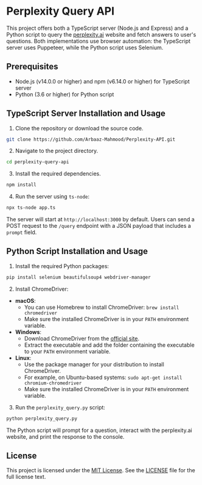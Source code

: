 # Perplexity Query API

This project offers both a TypeScript server (Node.js and Express) and a Python script to query the [perplexity.ai](https://perplexity.ai) website and fetch answers to user's questions. Both implementations use browser automation: the TypeScript server uses Puppeteer, while the Python script uses Selenium.

## Prerequisites

- Node.js (v14.0.0 or higher) and npm (v6.14.0 or higher) for TypeScript server
- Python (3.6 or higher) for Python script

## TypeScript Server Installation and Usage

1. Clone the repository or download the source code.

```bash
git clone https://github.com/Arbaaz-Mahmood/Perplexity-API.git
```

2. Navigate to the project directory.

```bash
cd perplexity-query-api
```

3. Install the required dependencies.

```bash
npm install
```

4. Run the server using `ts-node`:

```bash
npx ts-node app.ts
```

The server will start at `http://localhost:3000` by default. Users can send a POST request to the `/query` endpoint with a JSON payload that includes a `prompt` field.

## Python Script Installation and Usage

1. Install the required Python packages:

```bash
pip install selenium beautifulsoup4 webdriver-manager
```

2. Install ChromeDriver:

- **macOS**:
  - You can use Homebrew to install ChromeDriver: `brew install chromedriver`
  - Make sure the installed ChromeDriver is in your `PATH` environment variable.
- **Windows**:
  - Download ChromeDriver from the [official site](https://sites.google.com/a/chromium.org/chromedriver/downloads).
  - Extract the executable and add the folder containing the executable to your `PATH` environment variable.
- **Linux**:
  - Use the package manager for your distribution to install ChromeDriver.
  - For example, on Ubuntu-based systems: `sudo apt-get install chromium-chromedriver`
  - Make sure the installed ChromeDriver is in your `PATH` environment variable.

3. Run the `perplexity_query.py` script:

```bash
python perplexity_query.py
```

The Python script will prompt for a question, interact with the perplexity.ai website, and print the response to the console.

## License

This project is licensed under the [MIT License](http://opensource.org/licenses/MIT). See the [LICENSE](LICENSE) file for the full license text.
